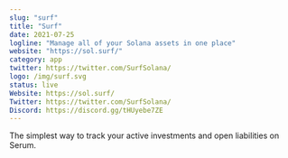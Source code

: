 ```yaml
---
slug: "surf"
title: "Surf"
date: 2021-07-25
logline: "Manage all of your Solana assets in one place"
website: "https://sol.surf/"
category: app
twitter: https://twitter.com/SurfSolana/
logo: /img/surf.svg
status: live
Website: https://sol.surf/
Twitter: https://twitter.com/SurfSolana/
Discord: https://discord.gg/tHUyebe7ZE
---
```


The simplest way to track your active investments and open liabilities on Serum.
